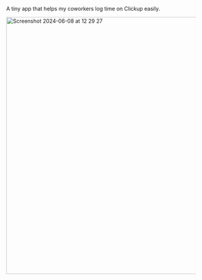 A tiny app that helps my coworkers log time on Clickup easily.

<img width="686" alt="Screenshot 2024-06-08 at 12 29 27" src="https://github.com/tatthien/clickup-time-tracking/assets/72242664/5cd7c774-5054-464a-ab19-e901d5f1283d">
